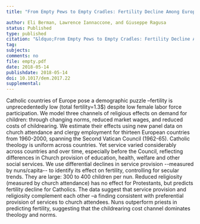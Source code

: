```yaml
---
title: "From Empty Pews to Empty Cradles: Fertility Decline Among European Catholics"

author: Eli Berman, Lawrence Iannaccone, and Giuseppe Ragusa
status: Published
type: published
citation: "&ldquo;From Empty Pews to Empty Cradles: Fertility Decline Among European Catholics.&rdquo; Journal of Demographic Economics, 84(2), 149-187"
tag:
subjects:
comments: no
file: empty.pdf
date: 2018-05-14
publishdate: 2018-05-14
doi: 10.1017/dem.2017.22
supplemental: 
---
```


Catholic countries of Europe pose a demographic puzzle –fertility is unprecedentedly low (total fertility$=$1.3$) despite low female labor force participation. We model three channels of religious effects on demand for children: through changing norms, reduced market wages, and reduced costs of childrearing. We estimate their effects using new panel data on church attendance and clergy employment for thirteen European countries from 1960-2000, spanning the Second Vatican Council (1962-65). Catholic theology is uniform across countries. Yet service varied considerably across countries and over time, especially before the Council, reflecting differences in Church provision of education, health, welfare and other social services. We use differential declines in service provision --measured by nuns/capita-- to identify its effect on fertility, controlling for secular trends. They are large: 300 to 400 children per nun. Reduced religiosity (measured by church attendance) has no effect for Protestants, but predicts fertility decline for Catholics. The data suggest that service provision and religiosity complement each other –a finding consistent with preferential provision of services to church attendees. Nuns outperform priests in predicting fertility, suggesting that the childrearing cost channel dominates theology and norms.
